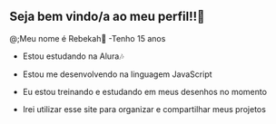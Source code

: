 ## Seja bem vindo/a ao meu perfil‼👋

@;Meu nome é Rebekah🍧
-Tenho 15 anos

- Estou estudando na Alura🎶
 
- Estou me desenvolvendo na linguagem JavaScript
 
- Eu estou treinando e estudando em meus desenhos no momento
 
- Irei utilizar esse site para organizar e compartilhar meus projetos


